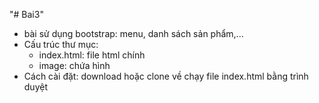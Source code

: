 "# Bai3"

- bài sử dụng bootstrap: menu, danh sách sản phẩm,...
- Cấu trúc thư mục:
    + index.html: file html chính
    + image: chứa hình
- Cách cài đặt: download hoặc clone về chạy file index.html bằng trình duyệt

